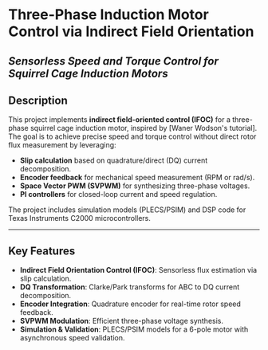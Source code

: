 # Three-Phase Induction Motor Control via Indirect Field Orientation  
*Sensorless Speed and Torque Control for Squirrel Cage Induction Motors*  
---

##  Description  
This project implements **indirect field-oriented control (IFOC)** for a three-phase squirrel cage induction motor, inspired by [Waner Wodson's tutorial]. The goal is to achieve precise speed and torque control without direct rotor flux measurement by leveraging:  
- **Slip calculation** based on quadrature/direct (DQ) current decomposition.  
- **Encoder feedback** for mechanical speed measurement (RPM or rad/s).  
- **Space Vector PWM (SVPWM)** for synthesizing three-phase voltages.  
- **PI controllers** for closed-loop current and speed regulation.  

The project includes simulation models (PLECS/PSIM) and DSP code for Texas Instruments C2000 microcontrollers.  

---

##  Key Features  
- **Indirect Field Orientation Control (IFOC)**: Sensorless flux estimation via slip calculation.  
- **DQ Transformation**: Clarke/Park transforms for ABC to DQ current decomposition.  
- **Encoder Integration**: Quadrature encoder for real-time rotor speed feedback.  
- **SVPWM Modulation**: Efficient three-phase voltage synthesis.  
- **Simulation & Validation**: PLECS/PSIM models for a 6-pole motor with asynchronous speed validation.  
